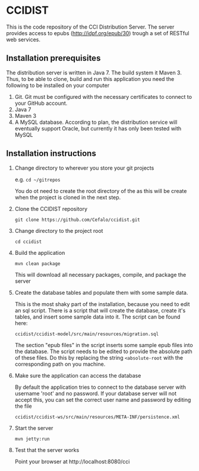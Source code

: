 CCIDIST
=======

This is the code repository of the CCI Distribution Server. The server provides access to
epubs (http://idpf.org/epub/30) trough a set of RESTful web services.

Installation prerequisites
--------------------------

The distribution server is written in Java 7. The build system it Maven 3. Thus, to be able to clone, build and run
this application you need the following to be installed on your computer

 1. Git. Git must be configured with the necessary certificates to connect to your GitHub account.
 2. Java 7
 3. Maven 3
 4. A MySQL database. According to plan, the distribution service will eventually support Oracle, but currently it
    has only been tested with MySQL

Installation instructions
-------------------------

1. Change directory to wherever you store your git projects

   e.g. `cd ~/gitrepos`

   You do  ot need to create the root directory of the as this will be create when the project is cloned in the next
   step.

2. Clone the CCIDIST repository

   `git clone https://github.com/Cefalo/ccidist.git`

3. Change directory to the project root

   `cd ccidist`

4. Build the application

   `mvn clean package`

   This will download all necessary packages, compile, and package the server

5. Create the database tables and populate them with some sample data.

   This is the most shaky part of the installation, because you need to edit an sql script.
   There is a script that will create the database, create it's tables, and insert some sample data into it. The script
   can be found here:

   `ccidist/ccidist-model/src/main/resources/migration.sql`

   The section "epub files" in the script inserts some sample epub files into the database. The script needs to be
   edited to provide the absolute path of these files. Do this by replacing the string `<absolute-root` with the
   corresponding path on you machine.

6. Make sure the application can access the database

   By default the application tries to connect to the database server with username 'root' and no password.
   If your database server will not accept this, you can set the correct user name and password by editing the file

   `ccidist/ccidist-ws/src/main/resources/META-INF/persistence.xml`

7. Start the server

    `mvn jetty:run`

8. Test that the server works

   Point your browser at http://localhost:8080/cci

